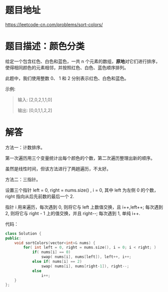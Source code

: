 # 题目地址

https://leetcode-cn.com/problems/sort-colors/

# 题目描述：颜色分类

给定一个包含红色、白色和蓝色，一共 n 个元素的数组，**原地**对它们进行排序，使得相同颜色的元素相邻，并按照红色、白色、蓝色顺序排列。

此题中，我们使用整数 0、 1 和 2 分别表示红色、白色和蓝色。

示例:
>输入: [2,0,2,1,1,0]
>
>输出: [0,0,1,1,2,2]


# 解答

方法一：计数排序。

第一次遍历用三个变量统计出每个颜色的个数，第二次遍历整理出新的顺序。

虽然是线性时间，但该方法进行了两趟遍历，不太好。

方法二：三指针。

设置三个指针 left = 0, right = nums.size() , i = 0, 其中 left 为左侧 0 的个数，right 指向从后先前数的最后一个 2.

指针 i 用来遍历，每次遇到 0, 则将它与 left 上数值交换，且 i++,left++; 每次遇到 2, 则将它与 right - 1 上的值交换，并且 right--; 每次遇到 1, 单纯 i++.

代码：
```cpp
class Solution {
public:
    void sortColors(vector<int>& nums) {
        for( int left = 0, right = nums.size(), i = 0; i < right; )
            if( nums[i] == 0)
                swap( nums[i], nums[left]), left++, i++;
            else if( nums[i] == 2)
                swap( nums[i], nums[right-1]), right--;
            else
                i++;
    }
};
```
